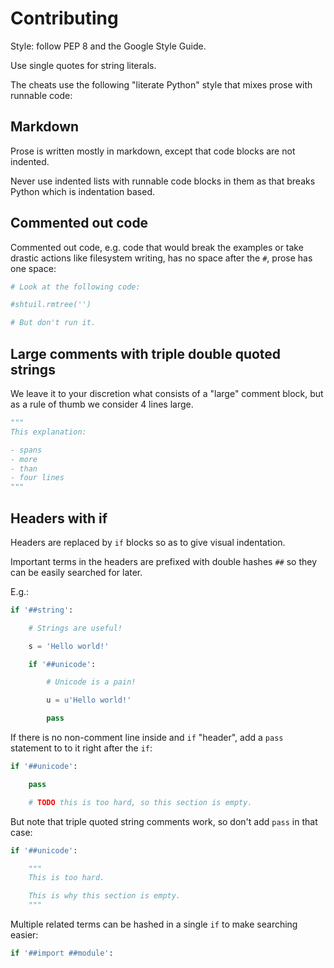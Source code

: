 # Contributing

Style: follow PEP 8 and the Google Style Guide.

Use single quotes for string literals.

The cheats use the following "literate Python" style that mixes prose with runnable code:

## Markdown

Prose is written mostly in markdown, except that code blocks are not indented.

Never use indented lists with runnable code blocks in them as that breaks Python which is indentation based.

## Commented out code

Commented out code, e.g. code that would break the examples or take drastic actions like filesystem writing, has no space after the `#`, prose has one space:

```py
# Look at the following code:

#shtuil.rmtree('')

# But don't run it.
```

## Large comments with triple double quoted strings

We leave it to your discretion what consists of a "large" comment block, but as a rule of thumb we consider 4 lines large.

```py
"""
This explanation:

- spans
- more
- than
- four lines
"""
```

## Headers with if

Headers are replaced by `if` blocks so as to give visual indentation.

Important terms in the headers are prefixed with double hashes `##` so they can be easily searched for later.

E.g.:

```py
if '##string':

    # Strings are useful!

    s = 'Hello world!'

    if '##unicode':

        # Unicode is a pain!

        u = u'Hello world!'

        pass
```

If there is no non-comment line inside and `if` "header", add a `pass` statement to to it right after the `if`:

```py
if '##unicode':

    pass

    # TODO this is too hard, so this section is empty.
```

But note that triple quoted string comments work, so don't add `pass` in that case:

```py
if '##unicode':

    """
    This is too hard.

    This is why this section is empty.
    """
```

Multiple related terms can be hashed in a single `if` to make searching easier:

```py
if '##import ##module':
```
